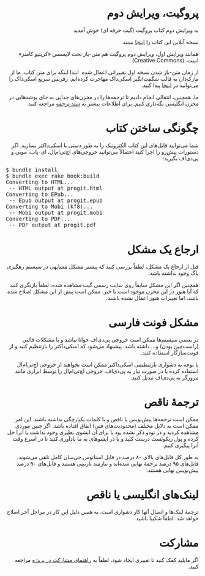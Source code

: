 <h1 dir="rtl">پروگیت، ویرایش دوم</h1>
<p dir="rtl">به ویرایش دوم کتاب پروگیت (گیت حرفه ای) خوش آمدید</p>
<p dir="rtl">نسخه آنلاین این کتاب را <a href="http://git-scm.com/book/fa/v2" target="_blank">اینجا</a> ببینید.
</p>
<p dir="rtl">
همانند ویرایش اول، ویرایش دوم پروگیت هم متن-باز تحت لایسنس «کریتیو کامنز» است. (Creative Commons)
</p>
<p dir="rtl">
از زمان متن-باز شدن نسخه اول تغییراتی اعمال شده.
ابتدا اینکه برای متن کتاب، ما از مارک‌دان به قالب شگفت‌انگیز اسکی‌داک مهاجرت کرده‌ایم. رفرنس سریع اسکی‌داک  را می‌توانید در <a href="https://asciidoctor.org/docs/asciidoc-syntax-quick-reference/">اینجا</a> پیدا کنید.
</p>
<p dir="rtl">
ما، همچنین، انتقالی انجام دادیم تا ترجمه‌ها را در مخزن‌های جدایی به جای پوشه‌هایی در مخزن انگلیسی نگه‌داری کنیم.
برای اطلاعات بیشتر به <a href="https://github.com/progit2-fa/progit2/blob/master/TRANSLATING.md">سند ترجمه</a> مراجعه کنید.
</p>
<h1 dir="rtl">چگونگی ساختن کتاب</h1>
<p dir="rtl">
شما می‌توانید فایل‌های این کتاب الکترونیک را به طور دستی با اسکی‌داکتر بسازید.
اگر دستورات پیش‌رو را اجرا کنید احتمالاً می‌توانید خروجی‌های اچ‌تی‌ام‌ال، ای-پاب، موبی و پی‌دی‌اف بگیرید:
</p>
<pre>
$ bundle install
$ bundle exec rake book:build
Converting to HTML...
 -- HTML output at progit.html
Converting to EPub...
 -- Epub output at progit.epub
Converting to Mobi (kf8)...
 -- Mobi output at progit.mobi
Converting to PDF...
 -- PDF output at progit.pdf
</pre>
<h1 dir="rtl">ارجاع یک مشکل</h1>
<p dir="rtl">
قبل از ارجاع یک مشکل، لطفاً بررسی کنید که پیشتر مشکل مشابهی در سیستم رهگیری باگ وجود نداشته باشد.
</p><p dir="rtl">
همچنین اگر این مشکل سابقاً روی سایت رسمی گیت مشاهده شده، لطفاً بازنگری کنید که آیا هنوز در این مخزن موجود است یا خیر.
ممکن است پیش از این مشکل اصلاح شده باشد، اما تغییرات هنوز اعمال نشده باشند.
</p>
<h1 dir="rtl">مشکل فونت فارسی</h1>
<p dir="rtl">
در بعضی سیستم‌ها ممکن است خروجی پی‌دی‌اف خوانا نباشد و یا مشکلات قالبی (راست‌چین بودن) و... داشته باشد.
پیشنهاد می‌شود که اسکی‌داکتر را بازتنظیم کنید و از فونت‌سازگار استفاده کنید.
</p><p dir="rtl">
با توجه به دشواری بازتنظیمی اسکی‌داکتر ممکن است بخواهید از خروجی اچ‌تی‌ام‌ال استفاده کرده یا در صورت نیاز به پی‌دی‌اف، خروجی اچ‌تی‌ام‌ال را توسط ابزاری مانند مرورگر به پی‌دی‌اف تبدیل کنید.
</p>
<h1 dir="rtl">ترجمهٔ ناقص</h1>
<p dir="rtl">
ممکن است ترجمه‌ها پیش‌نویس یا ناقص و یا کلمات یکپارچگی نداشته باشند. این امر ممکن است به دلایل مختلف (محدودیت‌های فنی) اتفاق افتاده باشد. اگر چنین موردی مشاهده کردید و در تودو ذکر نشده بود یا برای
آن ایشوی نظیری وجود نداشت یا آنرا حل کرده و پول ریکوئست درست کنید و یا در ایشوهای به ما یادآوری کنید تا در اسرع وقت آنرا پیگیری کنیم.
</p><p dir="rtl">
به طور کل فایل‌های بالای ۸۰ درصد در فایل استاتوس.جی‌سان کامل تلقی می‌شوند.
فایل‌های ۹۵ درصد ترجمهٔ نهایی شده‌اند و نیازمند بازبینی هستند و فایل‌های ۹۰ درصد پیش‌نویس نهایی هستند.
</p>
<h1 dir="rtl">لینک‌های انگلیسی یا ناقص</h1>
<p dir="rtl">
ترجمهٔ لینک‌ها و اتصال آنها کار دشواری است. به همین دلیل این کار در مراحل آخر اصلاح خواهد شد. لطفاً شکیبا باشید.
</p>
<h1 dir="rtl">مشارکت</h1>
<p dir="rtl">
اگر مایلید کمک کنید تا تغییری ایجاد شود، لطفاً به <a href="https://github.com/progit2-fa/progit2/blob/master/CONTRIBUTING.md">راهنمای مشارکت در پروژه</a> مراجعه کنید.
</p>
